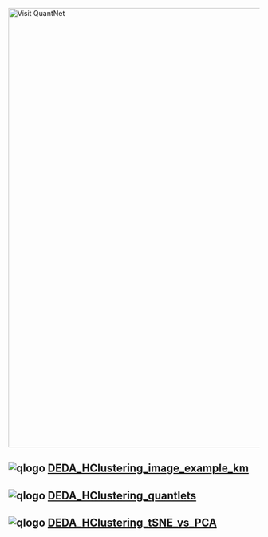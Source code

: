 [<img src="https://github.com/QuantLet/Styleguide-and-FAQ/blob/master/pictures/banner.png" width="880" alt="Visit QuantNet">](http://quantlet.de/index.php?p=info)

## ![qlogo](https://github.com/QuantLet/Styleguide-and-FAQ/blob/master/pictures/qloqo.png) **[DEDA_HClustering_image_example_km](DEDA_HClustering_image_example_km)**

## ![qlogo](https://github.com/QuantLet/Styleguide-and-FAQ/blob/master/pictures/qloqo.png) **[DEDA_HClustering_quantlets](DEDA_HClustering_quantlets)**

## ![qlogo](https://github.com/QuantLet/Styleguide-and-FAQ/blob/master/pictures/qloqo.png) **[DEDA_HClustering_tSNE_vs_PCA	](DEDA_HClustering_tSNE_vs_PCA)**
